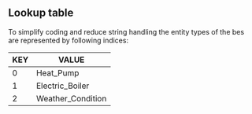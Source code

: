 ## Lookup table

To simplify coding and reduce string handling the entity types of the bes are
represented by following indices:

| KEY | VALUE |
| --- | --- |
| 0 | Heat_Pump |
| 1 | Electric_Boiler |
| 2 | Weather_Condition |
